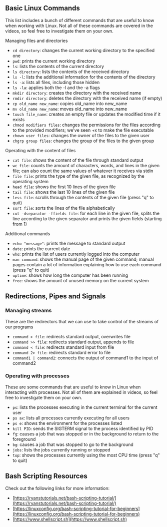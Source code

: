 ## Basic Linux Commands
This list includes a bunch of different commands that are useful to know when working with Linux. Not all of these commands are covered in the videos, so feel free to investigate them on your own.

Managing files and directories
- `cd directory`: changes the current working directory to the specified one
- `pwd`: prints the current working directory
- `ls`: lists the contents of the current directory
- `ls directory`: lists the contents of the received directory  
- `ls -l`: lists the additional information for the contents of the directory  
- `ls -a`: lists all files, including those hidden  
- `ls -la`: applies both the -l and the -a flags  
- `mkdir directory`: creates the directory with the received name
- `rmdir directory`: deletes the directory with the received name (if empty)
- `cp old_name new_name`: copies old_name into new_name
- `mv old_name new_name`: moves old_name into new_name
- `touch file_name`: creates an empty file or updates the modified time if it exists
- `chmod modifiers files`: changes the permissions for the files according to the provided modifiers; we've seen +x to make the file executable
- `chown user files`: changes the owner of the files to the given user
- `chgrp group files`: changes the group of the files to the given group

Operating with the content of files
- `cat file`: shows the content of the file through standard output
- `wc file`: counts the amount of characters, words, and lines in the given file; can also count the same values of whatever it receives via stdin
- `file file`: prints the type of the given file, as recognized by the operating system
- `head file`: shows the first 10 lines of the given file
- `tail file`: shows the last 10 lines of the given file
- `less file`: scrolls through the contents of the given file (press "q" to quit)
- `sort file`: sorts the lines of the file alphabetically
- `cut -dseparator -ffields file`: for each line in the given file, splits the line according to the given separator and prints the given fields (starting from 1)

Additional commands
- `echo "message"`: prints the message to standard output
- `date`: prints the current date
- `who`: prints the list of users currently logged into the computer
- `man command`: shows the manual page of the given command; manual pages contain a lot of information explaining how to use each command (press "q" to quit)
- `uptime`: shows how long the computer has been running
- `free`: shows the amount of unused memory on the current system  

## Redirections, Pipes and Signals
### Managing streams
These are the redirectors that we can use to take control of the streams of our programs

- `command > file`: redirects standard output, overwrites file
- `command >> file`: redirects standard output, appends to file
- `command < file`: redirects standard input from file
- `command 2> file`: redirects standard error to file
- `command1 | command2`: connects the output of command1 to the input of command2

### Operating with processes

These are some commands that are useful to know in Linux when interacting with processes. Not all of them are explained in videos, so feel free to investigate them on your own.
- `ps`: lists the processes executing in the current terminal for the current user
- `ps ax`: lists all processes currently executing for all users  
- `ps e`: shows the environment for the processes listed  
- `kill PID`: sends the SIGTERM signal to the process identified by PID
- `fg`: causes a job that was stopped or in the background to return to the foreground
- `bg`: causes a job that was stopped to go to the background
- `jobs`: lists the jobs currently running or stopped
- `top`: shows the processes currently using the most CPU time (press "q" to quit)  

## Bash Scripting Resources
Check out the following links for more information:
- [https://ryanstutorials.net/bash-scripting-tutorial/](https://ryanstutorials.net/bash-scripting-tutorial/)
- [https://linuxconfig.org/bash-scripting-tutorial-for-beginners](https://linuxconfig.org/bash-scripting-tutorial-for-beginners)
- [https://www.shellscript.sh](https://www.shellscript.sh)
